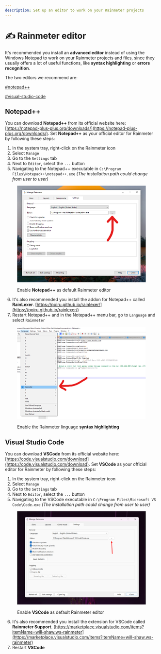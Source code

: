 ```yaml
---
description: Set up an editor to work on your Rainmeter projects
---
```


# ✍ Rainmeter editor

It's recommended you install an **advanced editor** instead of using the Windows Notepad to work on your Rainmeter projects and files, since they usually offers a lot of useful functions, like **syntax highlighting** or **errors recognition**.

The two editors we recommend are:

[#notepad++](editor.md#notepad++ "mention")

[#visual-studio-code](editor.md#visual-studio-code "mention")



## Notepad++

You can download **Notepad++** from its official website here: [https://notepad-plus-plus.org/downloads/](https://notepad-plus-plus.org/downloads/). Set **Notepad++** as your official editor for Rainmeter by following these steps:&#x20;

1. In the system tray, right-click on the Rainmeter icon
2. Select `Manage`
3. Go to the `Settings` tab
4. Next to `Editor`, select the `...` button
5. Navigating to the Notepad++ executable in `C:\Program Files\Notepad++\notepad++.exe` _(The installation path could change from user to user)_

<figure><img src="../.gitbook/assets/np++_default_editor.png" alt=""><figcaption><p>Enable <strong>Notepad++</strong> as default Rainmeter editor</p></figcaption></figure>

6. It's also recommended you install the addon for Notepad++ called **RainLexer**. [https://poiru.github.io/rainlexer/](https://poiru.github.io/rainlexer/)
7. Restart Notepad++ and in the Notepad++ menu bar, go to `Language` and select `Rainmeter`

<figure><img src="../.gitbook/assets/np++_syntax_highlighting.png" alt=""><figcaption><p>Enable the Rainmeter linguage <strong>syntax highlighting</strong></p></figcaption></figure>



## Visual Studio Code

You can download **VSCode** from its official website here:[ ](https://code.visualstudio.com/download)[https://code.visualstudio.com/download](https://code.visualstudio.com/download). Set **VSCode** as your official editor for Rainmeter by following these steps:&#x20;

1. In the system tray, right-click on the Rainmeter icon
2. Select `Manage`
3. Go to the `Settings` tab
4. Next to `Editor`, select the `...` button
5. Navigating to the VSCode executable in `C:\Program Files\Microsoft VS Code\Code.exe` _(The installation path could change from user to user)_

<figure><img src="../.gitbook/assets/VSCode_default_editor.png" alt=""><figcaption><p>Enable <strong>VSCode</strong> as default Rainmeter editor</p></figcaption></figure>

6. It's also recommended you install the extension for VSCode called **Rainmeter Support**. [https://marketplace.visualstudio.com/items?itemName=will-shaw.ws-rainmeter](https://marketplace.visualstudio.com/items?itemName=will-shaw.ws-rainmeter)
7. Restart **VSCode**
